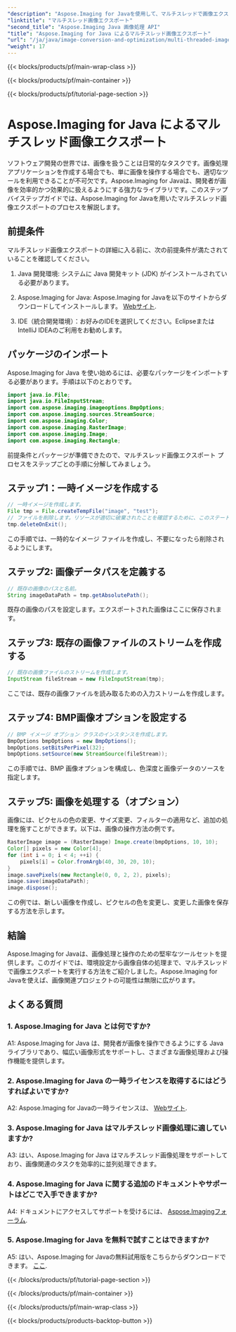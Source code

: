 ```yaml
---
"description": "Aspose.Imaging for Javaを使用して、マルチスレッドで画像エクスポートを実行する方法を学びます。このステップバイステップガイドで、画像処理と操作をマスターしましょう。"
"linktitle": "マルチスレッド画像エクスポート"
"second_title": "Aspose.Imaging Java 画像処理 API"
"title": "Aspose.Imaging for Java によるマルチスレッド画像エクスポート"
"url": "/ja/java/image-conversion-and-optimization/multi-threaded-image-export/"
"weight": 17
---
```


{{< blocks/products/pf/main-wrap-class >}}

{{< blocks/products/pf/main-container >}}

{{< blocks/products/pf/tutorial-page-section >}}

# Aspose.Imaging for Java によるマルチスレッド画像エクスポート

ソフトウェア開発の世界では、画像を扱うことは日常的なタスクです。画像処理アプリケーションを作成する場合でも、単に画像を操作する場合でも、適切なツールを利用できることが不可欠です。Aspose.Imaging for Javaは、開発者が画像を効率的かつ効果的に扱えるようにする強力なライブラリです。このステップバイステップガイドでは、Aspose.Imaging for Javaを用いたマルチスレッド画像エクスポートのプロセスを解説します。

## 前提条件

マルチスレッド画像エクスポートの詳細に入る前に、次の前提条件が満たされていることを確認してください。

1. Java 開発環境: システムに Java 開発キット (JDK) がインストールされている必要があります。

2. Aspose.Imaging for Java: Aspose.Imaging for Javaを以下のサイトからダウンロードしてインストールします。 [Webサイト](https://releases。aspose.com/imaging/java/).

3. IDE（統合開発環境）：お好みのIDEを選択してください。EclipseまたはIntelliJ IDEAのご利用をお勧めします。

## パッケージのインポート

Aspose.Imaging for Java を使い始めるには、必要なパッケージをインポートする必要があります。手順は以下のとおりです。

```java
import java.io.File;
import java.io.FileInputStream;
import com.aspose.imaging.imageoptions.BmpOptions;
import com.aspose.imaging.sources.StreamSource;
import com.aspose.imaging.Color;
import com.aspose.imaging.RasterImage;
import com.aspose.imaging.Image;
import com.aspose.imaging.Rectangle;
```

前提条件とパッケージが準備できたので、マルチスレッド画像エクスポート プロセスをステップごとの手順に分解してみましょう。

## ステップ1：一時イメージを作成する

```java
// 一時イメージを作成します。
File tmp = File.createTempFile("image", "test");
// ファイルを削除します。リソースが適切に破棄されたことを確認するために、このステートメントを実行する必要があります。
tmp.deleteOnExit();
```

この手順では、一時的なイメージ ファイルを作成し、不要になったら削除されるようにします。

## ステップ2: 画像データパスを定義する

```java
// 既存の画像のパスと名前。
String imageDataPath = tmp.getAbsolutePath();
```

既存の画像のパスを設定します。エクスポートされた画像はここに保存されます。

## ステップ3: 既存の画像ファイルのストリームを作成する

```java
// 既存の画像ファイルのストリームを作成します。
InputStream fileStream = new FileInputStream(tmp);
```

ここでは、既存の画像ファイルを読み取るための入力ストリームを作成します。

## ステップ4: BMP画像オプションを設定する

```java
// BMP イメージ オプション クラスのインスタンスを作成します。
BmpOptions bmpOptions = new BmpOptions();
bmpOptions.setBitsPerPixel(32);
bmpOptions.setSource(new StreamSource(fileStream));
```

この手順では、BMP 画像オプションを構成し、色深度と画像データのソースを指定します。

## ステップ5: 画像を処理する（オプション）

画像には、ピクセルの色の変更、サイズ変更、フィルターの適用など、追加の処理を施すことができます。以下は、画像の操作方法の例です。

```java
RasterImage image = (RasterImage) Image.create(bmpOptions, 10, 10);
Color[] pixels = new Color[4];
for (int i = 0; i < 4; ++i) {
    pixels[i] = Color.fromArgb(40, 30, 20, 10);
}
image.savePixels(new Rectangle(0, 0, 2, 2), pixels);
image.save(imageDataPath);
image.dispose();
```

この例では、新しい画像を作成し、ピクセルの色を変更し、変更した画像を保存する方法を示します。

## 結論

Aspose.Imaging for Javaは、画像処理と操作のための堅牢なツールセットを提供します。このガイドでは、環境設定から画像自体の処理まで、マルチスレッドで画像エクスポートを実行する方法をご紹介しました。Aspose.Imaging for Javaを使えば、画像関連プロジェクトの可能性は無限に広がります。

## よくある質問

### 1. Aspose.Imaging for Java とは何ですか?

A1: Aspose.Imaging for Java は、開発者が画像を操作できるようにする Java ライブラリであり、幅広い画像形式をサポートし、さまざまな画像処理および操作機能を提供します。

### 2. Aspose.Imaging for Java の一時ライセンスを取得するにはどうすればよいですか?

A2: Aspose.Imaging for Javaの一時ライセンスは、 [Webサイト](https://purchase。aspose.com/temporary-license/).

### 3. Aspose.Imaging for Java はマルチスレッド画像処理に適していますか?

A3: はい、Aspose.Imaging for Java はマルチスレッド画像処理をサポートしており、画像関連のタスクを効率的に並列処理できます。

### 4. Aspose.Imaging for Java に関する追加のドキュメントやサポートはどこで入手できますか?

A4: ドキュメントにアクセスしてサポートを受けるには、 [Aspose.Imagingフォーラム](https://forum。aspose.com/).

### 5. Aspose.Imaging for Java を無料で試すことはできますか?

A5: はい、Aspose.Imaging for Javaの無料試用版をこちらからダウンロードできます。 [ここ](https://releases。aspose.com/).

{{< /blocks/products/pf/tutorial-page-section >}}

{{< /blocks/products/pf/main-container >}}

{{< /blocks/products/pf/main-wrap-class >}}

{{< blocks/products/products-backtop-button >}}